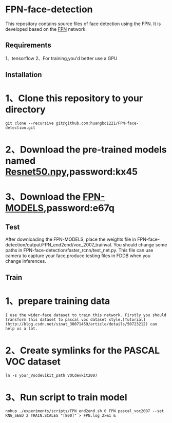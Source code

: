 **FPN-face-detection**
========================
This repository contains source files of face detection using the FPN. It is developed based on the [FPN](https://github.com/xmyqsh/FPN) network.

**Requirements**
---------
1、tensorflow
2、For training,you'd better use a GPU

**Installation**
----------------
# 1、Clone this repository to your directory
    git clone --recursive git@github.com:huangbo1221/FPN-face-detection.git

# 2、Download the pre-trained models named [Resnet50.npy](https://pan.baidu.com/s/1gfOYAbD),password:kx45

# 3、Download the [FPN-MODELS](https://pan.baidu.com/s/1eS6JGUQ),password:e67q

**Test**
----------
After downloading the FPN-MODELS, place the weights file in FPN-face-detection/output/FPN_end2end/voc_2007_trainval. You should change some paths in FPN-face-detection/faster_rcnn/test_net.py. This file can use camera to capture your face,produce testing files in FDDB when you change inferences.

**Train**
----------
# 1、prepare training data
    I use the wider-face dataset to train this network. Firstly you should transform this dataset to pascal voc dataset style.[Tutorial](http://blog.csdn.net/sinat_30071459/article/details/50723212) can help us a lot.

# 2、Create symlinks for the PASCAL VOC dataset
    ln -s your_Vocdevikit_path VOCdevkit2007

# 3、Run script to train model
    nohup ./experiments/scripts/FPN_end2end.sh 0 FPN pascal_voc2007 --set RNG_SEED 2 TRAIN.SCALES "[800]" > FPN.log 2>&1 &
